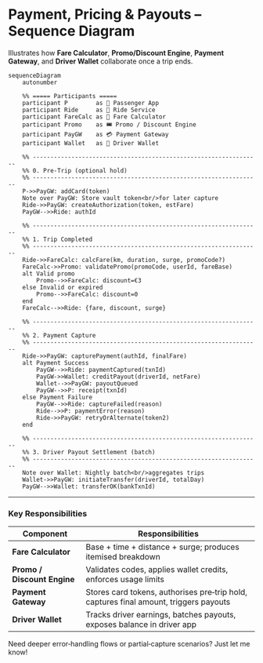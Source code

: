 
# Payment, Pricing & Payouts – Sequence Diagram

Illustrates how **Fare Calculator**, **Promo/Discount Engine**, **Payment Gateway**, and **Driver Wallet** collaborate once a trip ends.

```mermaid
sequenceDiagram
    autonumber

    %% ===== Participants =====
    participant P        as 📱 Passenger App
    participant Ride     as 🚕 Ride Service
    participant FareCalc as 🧮 Fare Calculator
    participant Promo    as 🎟️ Promo / Discount Engine
    participant PayGW    as 💳 Payment Gateway
    participant Wallet   as 👛 Driver Wallet

    %% -----------------------------------------------------------------
    %% 0. Pre‑Trip (optional hold)
    %% -----------------------------------------------------------------
    P->>PayGW: addCard(token)
    Note over PayGW: Store vault token<br/>for later capture
    Ride->>PayGW: createAuthorization(token, estFare)
    PayGW-->>Ride: authId

    %% -----------------------------------------------------------------
    %% 1. Trip Completed
    %% -----------------------------------------------------------------
    Ride->>FareCalc: calcFare(km, duration, surge, promoCode?)
    FareCalc->>Promo: validatePromo(promoCode, userId, fareBase)
    alt Valid promo
        Promo-->>FareCalc: discount=€3
    else Invalid or expired
        Promo-->>FareCalc: discount=0
    end
    FareCalc-->>Ride: {fare, discount, surge}

    %% -----------------------------------------------------------------
    %% 2. Payment Capture
    %% -----------------------------------------------------------------
    Ride->>PayGW: capturePayment(authId, finalFare)
    alt Payment Success
        PayGW-->>Ride: paymentCaptured(txnId)
        PayGW->>Wallet: creditPayout(driverId, netFare)
        Wallet-->>PayGW: payoutQueued
        PayGW-->>P: receipt(txnId)
    else Payment Failure
        PayGW-->>Ride: captureFailed(reason)
        Ride-->>P: paymentError(reason)
        Ride->>PayGW: retryOrAlternate(token2)
    end

    %% -----------------------------------------------------------------
    %% 3. Driver Payout Settlement (batch)
    %% -----------------------------------------------------------------
    Note over Wallet: Nightly batch<br/>aggregates trips
    Wallet->>PayGW: initiateTransfer(driverId, totalDay)
    PayGW-->>Wallet: transferOK(bankTxnId)
```

---

### Key Responsibilities

| Component | Responsibilities |
|-----------|------------------|
| **Fare Calculator** | Base + time + distance + surge; produces itemised breakdown |
| **Promo / Discount Engine** | Validates codes, applies wallet credits, enforces usage limits |
| **Payment Gateway** | Stores card tokens, authorises pre‑trip hold, captures final amount, triggers payouts |
| **Driver Wallet** | Tracks driver earnings, batches payouts, exposes balance in driver app |

Need deeper error‑handling flows or partial‑capture scenarios? Just let me know!
